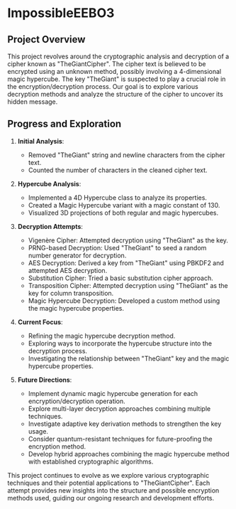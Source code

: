 # ImpossibleEEBO3

## Project Overview

This project revolves around the cryptographic analysis and decryption of a cipher known as "TheGiantCipher". The cipher text is believed to be encrypted using an unknown method, possibly involving a 4-dimensional magic hypercube. The key "TheGiant" is suspected to play a crucial role in the encryption/decryption process. Our goal is to explore various decryption methods and analyze the structure of the cipher to uncover its hidden message.

## Progress and Exploration

1. **Initial Analysis**:
   - Removed "TheGiant" string and newline characters from the cipher text.
   - Counted the number of characters in the cleaned cipher text.

2. **Hypercube Analysis**:
   - Implemented a 4D Hypercube class to analyze its properties.
   - Created a Magic Hypercube variant with a magic constant of 130.
   - Visualized 3D projections of both regular and magic hypercubes.

3. **Decryption Attempts**:
   - Vigenère Cipher: Attempted decryption using "TheGiant" as the key.
   - PRNG-based Decryption: Used "TheGiant" to seed a random number generator for decryption.
   - AES Decryption: Derived a key from "TheGiant" using PBKDF2 and attempted AES decryption.
   - Substitution Cipher: Tried a basic substitution cipher approach.
   - Transposition Cipher: Attempted decryption using "TheGiant" as the key for column transposition.
   - Magic Hypercube Decryption: Developed a custom method using the magic hypercube properties.

4. **Current Focus**:
   - Refining the magic hypercube decryption method.
   - Exploring ways to incorporate the hypercube structure into the decryption process.
   - Investigating the relationship between "TheGiant" key and the magic hypercube properties.

5. **Future Directions**:
   - Implement dynamic magic hypercube generation for each encryption/decryption operation.
   - Explore multi-layer decryption approaches combining multiple techniques.
   - Investigate adaptive key derivation methods to strengthen the key usage.
   - Consider quantum-resistant techniques for future-proofing the encryption method.
   - Develop hybrid approaches combining the magic hypercube method with established cryptographic algorithms.

This project continues to evolve as we explore various cryptographic techniques and their potential applications to "TheGiantCipher". Each attempt provides new insights into the structure and possible encryption methods used, guiding our ongoing research and development efforts.
